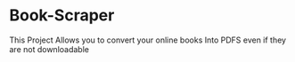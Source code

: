 # Book-Scraper
This Project Allows you to convert your online books Into PDFS even if they are not downloadable
